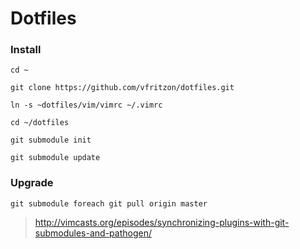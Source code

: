 # Dotfiles

### Install

``cd ~``

``git clone https://github.com/vfritzon/dotfiles.git``

``ln -s ~dotfiles/vim/vimrc ~/.vimrc``

``cd ~/dotfiles``

``git submodule init``

``git submodule update``

### Upgrade

``git submodule foreach git pull origin master``

>http://vimcasts.org/episodes/synchronizing-plugins-with-git-submodules-and-pathogen/
